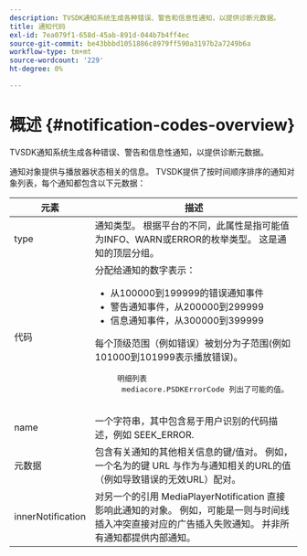 ```yaml
---
description: TVSDK通知系统生成各种错误、警告和信息性通知，以提供诊断元数据。
title: 通知代码
exl-id: 7ea079f1-658d-45ab-891d-044b7b4ff4ec
source-git-commit: be43bbbd1051886c8979ff590a3197b2a7249b6a
workflow-type: tm+mt
source-wordcount: '229'
ht-degree: 0%

---
```


# 概述 {#notification-codes-overview}

TVSDK通知系统生成各种错误、警告和信息性通知，以提供诊断元数据。

通知对象提供与播放器状态相关的信息。 TVSDK提供了按时间顺序排序的通知对象列表，每个通知都包含以下元数据：

<table frame="all" colsep="1" rowsep="1" id="table_DBA8CACF02DB4AF2B053E560850B49CE"> 
 <thead> 
  <tr rowsep="1"> 
   <th colname="1" class="entry"> 元素 </th> 
   <th colname="2" class="entry"> 描述 </th> 
  </tr> 
 </thead>
 <tbody> 
  <tr rowsep="1"> 
   <td colname="1"> type </td> 
   <td colname="2"> 通知类型。 根据平台的不同，此属性是指可能值为INFO、WARN或ERROR的枚举类型。 这是通知的顶层分组。 </td> 
  </tr> 
  <tr rowsep="1"> 
   <td colname="1"> 代码 </td> 
   <td colname="2">分配给通知的数字表示： 
    <ul id="ul_31AB497C6FFA452496DD09B0D78687B9"> 
     <li id="li_53E75022C50246E0982E315D04EFD8B3">从100000到199999的错误通知事件 </li> 
     <li id="li_11AE91D1325E4F718228E662C9C55F9A">警告通知事件，从200000到299999 </li> 
     <li id="li_6D3EA03845294DC2BAD1ACF507639E51">信息通知事件，从300000到399999 </li> 
    </ul> <p>每个顶级范围（例如错误）被划分为子范围(例如101000到101999表示播放错误)。 </p>
    <pre>
     明细列表 
     <span class="codeph"> mediacore.PSDKErrorCode</span> 列出了可能的值。
    </pre> </td> 
  </tr> 
  <tr rowsep="1"> 
   <td colname="1"> name </td> 
   <td colname="2">一个字符串，其中包含易于用户识别的代码描述，例如 <span class="codeph"> SEEK_ERROR</span>. </td> 
  </tr> 
  <tr rowsep="1"> 
   <td colname="1"> 元数据 </td> 
   <td colname="2">包含有关通知的其他相关信息的键/值对。 例如，一个名为的键 <span class="codeph"> URL</span> 与作为与通知相关的URL的值（例如导致错误的无效URL）配对。 </td> 
  </tr> 
  <tr rowsep="0"> 
   <td colname="1"> innerNotification </td> 
   <td colname="2">对另一个的引用 <span class="codeph"> MediaPlayerNotification</span> 直接影响此通知的对象。 例如，可能是一则与时间线插入冲突直接对应的广告插入失败通知。 并非所有通知都提供内部通知。 </td> 
  </tr> 
 </tbody> 
</table>

